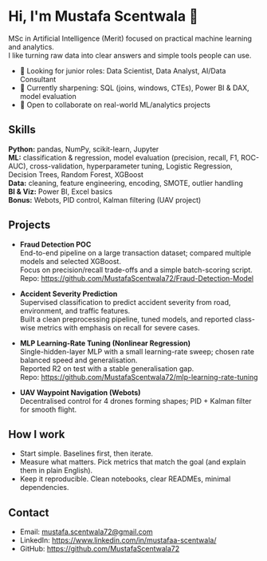 # Hi, I'm Mustafa Scentwala :wave:

MSc in Artificial Intelligence (Merit) focused on practical machine learning and analytics.  
I like turning raw data into clear answers and simple tools people can use.

- :rocket: Looking for junior roles: Data Scientist, Data Analyst, AI/Data Consultant
- :seedling: Currently sharpening: SQL (joins, windows, CTEs), Power BI & DAX, model evaluation
- :handshake: Open to collaborate on real-world ML/analytics projects

## Skills
**Python:** pandas, NumPy, scikit-learn, Jupyter  
**ML:** classification & regression, model evaluation (precision, recall, F1, ROC-AUC), cross-validation, hyperparameter tuning, Logistic Regression, Decision Trees, Random Forest, XGBoost  
**Data:** cleaning, feature engineering, encoding, SMOTE, outlier handling  
**BI & Viz:** Power BI, Excel basics  
**Bonus:** Webots, PID control, Kalman filtering (UAV project)

## Projects
- **Fraud Detection POC**  
  End-to-end pipeline on a large transaction dataset; compared multiple models and selected XGBoost.  
  Focus on precision/recall trade-offs and a simple batch-scoring script.  
  Repo: https://github.com/MustafaScentwala72/Fraud-Detection-Model

- **Accident Severity Prediction**  
  Supervised classification to predict accident severity from road, environment, and traffic features.  
  Built a clean preprocessing pipeline, tuned models, and reported class-wise metrics with emphasis on recall for severe cases. 

- **MLP Learning-Rate Tuning (Nonlinear Regression)**  
  Single-hidden-layer MLP with a small learning-rate sweep; chosen rate balanced speed and generalisation.  
  Reported R2 on test with a stable generalisation gap.  
  Repo: https://github.com/MustafaScentwala72/mlp-learning-rate-tuning

- **UAV Waypoint Navigation (Webots)**  
  Decentralised control for 4 drones forming shapes; PID + Kalman filter for smooth flight.  

## How I work
- Start simple. Baselines first, then iterate.
- Measure what matters. Pick metrics that match the goal (and explain them in plain English).
- Keep it reproducible. Clean notebooks, clear READMEs, minimal dependencies.

## Contact
- Email: mustafa.scentwala72@gmail.com  
- LinkedIn: https://www.linkedin.com/in/mustafaa-scentwala/ 
- GitHub: https://github.com/MustafaScentwala72
